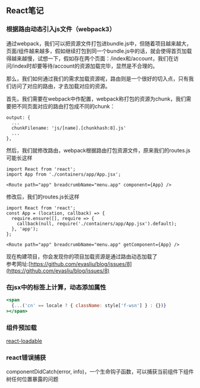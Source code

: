 ## React笔记

### 根据路由动态引入js文件（webpack3）
通过webpack，我们可以把资源文件打包进bundle.js中，但随着项目越来越大，页面/组件越来越多，假如继续打包到同一个bundle.js中的话，就会使得首页加载得越来越慢，试想一下，假如存在两个页面：/index和/account，我们在访问/index时却要等待/account的资源加载完毕，显然是不合理的。<br>

那么，我们如何通过我们的需求加载资源呢，路由则是一个很好的切入点，只有我们访问了对应的路由，才去加载对应的资源。<br>

首先，我们需要在webpack中作配置，webpack称打包的资源为chunk，我们需要把不同页面对应的路由打包成不同的chunk：
```
output: {
  ...
  chunkFilename: 'js/[name].[chunkhash:8].js'
  ...
},
```

然后，我们就修改路由，webpack根据路由打包资源文件，原来我们的routes.js可能长这样
```
import React from 'react';
import App from './containers/app/App.jsx';

<Route path="app" breadcrumbName="menu.app" component={App} />
```

修改后，我们的routes.js长这样
```
import React from 'react';
const App = (location, callback) => {
  require.ensure([], require => {
    callback(null, require('./containers/app/App.jsx').default);
  }, 'app');
};

<Route path="app" breadcrumbName="menu.app" getComponent={App} />
```

现在构建项目，你会发现你的项目加载资源是通过路由动态加载了<br>
参考网址:[https://github.com/eyasliu/blog/issues/8](https://github.com/eyasliu/blog/issues/8)

### 在jsx中的标签上计算，动态添加属性
```jsx
<span
  {...('cn' == locale ? { className: style['f-wsn'] } : {})}
></span>
```

### 组件预加载
[react-loadable](https://github.com/jamiebuilds/react-loadable#preloading)

### react错误捕获
componentDidCatch(error, info)，一个生命钩子函数，可以捕获当前组件下组件树任何位置暴露的问题
